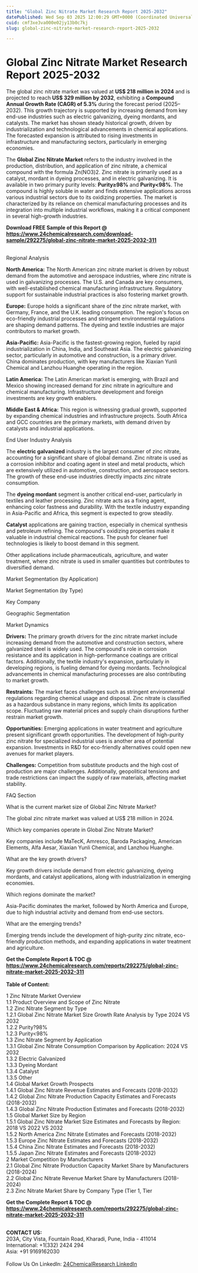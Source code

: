 ```yaml
---
title: "Global Zinc Nitrate Market Research Report 2025-2032"
datePublished: Wed Sep 03 2025 12:00:29 GMT+0000 (Coordinated Universal Time)
cuid: cmf3xe3va000e02jy13b0c7kj
slug: global-zinc-nitrate-market-research-report-2025-2032

---
```


# Global Zinc Nitrate Market Research Report 2025-2032

<p>The global zinc nitrate market was valued at <strong>US$ 218 million in 2024</strong> and is projected to reach <strong>US$ 329 million by 2032</strong>, exhibiting a <strong>Compound Annual Growth Rate (CAGR) of 5.3%</strong> during the forecast period (2025–2032). This growth trajectory is supported by increasing demand from key end-use industries such as electric galvanizing, dyeing mordants, and catalysts. The market has shown steady historical growth, driven by industrialization and technological advancements in chemical applications. The forecasted expansion is attributed to rising investments in infrastructure and manufacturing sectors, particularly in emerging economies.</p><p>
</p><p>The <strong>Global Zinc Nitrate Market</strong> refers to the industry involved in the production, distribution, and application of zinc nitrate, a chemical compound with the formula Zn(NO3)2. Zinc nitrate is primarily used as a catalyst, mordant in dyeing processes, and in electric galvanizing. It is available in two primary purity levels: <strong>Purity≥98%</strong> and <strong>Purity&lt;98%</strong>. The compound is highly soluble in water and finds extensive applications across various industrial sectors due to its oxidizing properties. The market is characterized by its reliance on chemical manufacturing processes and its integration into multiple industrial workflows, making it a critical component in several high-growth industries.</p><div><b>Download FREE Sample of this Report @ 
            <a href="https://www.24chemicalresearch.com/download-sample/292275/global-zinc-nitrate-market-2025-2032-311">
            https://www.24chemicalresearch.com/download-sample/292275/global-zinc-nitrate-market-2025-2032-311</a></b></div><br><p>
Regional Analysis</p><p>
</p><p><strong>North America:</strong> The North American zinc nitrate market is driven by robust demand from the automotive and aerospace industries, where zinc nitrate is used in galvanizing processes. The U.S. and Canada are key consumers, with well-established chemical manufacturing infrastructure. Regulatory support for sustainable industrial practices is also fostering market growth.</p><p>
</p><p><strong>Europe:</strong> Europe holds a significant share of the zinc nitrate market, with Germany, France, and the U.K. leading consumption. The region's focus on eco-friendly industrial processes and stringent environmental regulations are shaping demand patterns. The dyeing and textile industries are major contributors to market growth.</p><p>
</p><p><strong>Asia-Pacific:</strong> Asia-Pacific is the fastest-growing region, fueled by rapid industrialization in China, India, and Southeast Asia. The electric galvanizing sector, particularly in automotive and construction, is a primary driver. China dominates production, with key manufacturers like Xiaxian Yunli Chemical and Lanzhou Huanghe operating in the region.</p><p>
</p><p><strong>Latin America:</strong> The Latin American market is emerging, with Brazil and Mexico showing increased demand for zinc nitrate in agriculture and chemical manufacturing. Infrastructure development and foreign investments are key growth enablers.</p><p>
</p><p><strong>Middle East &amp; Africa:</strong> This region is witnessing gradual growth, supported by expanding chemical industries and infrastructure projects. South Africa and GCC countries are the primary markets, with demand driven by catalysts and industrial applications.</p><p>
End User Industry Analysis</p><p>
</p><p>The <strong>electric galvanized</strong> industry is the largest consumer of zinc nitrate, accounting for a significant share of global demand. Zinc nitrate is used as a corrosion inhibitor and coating agent in steel and metal products, which are extensively utilized in automotive, construction, and aerospace sectors. The growth of these end-use industries directly impacts zinc nitrate consumption.</p><p>
</p><p>The <strong>dyeing mordant</strong> segment is another critical end-user, particularly in textiles and leather processing. Zinc nitrate acts as a fixing agent, enhancing color fastness and durability. With the textile industry expanding in Asia-Pacific and Africa, this segment is expected to grow steadily.</p><p>
</p><p><strong>Catalyst</strong> applications are gaining traction, especially in chemical synthesis and petroleum refining. The compound's oxidizing properties make it valuable in industrial chemical reactions. The push for cleaner fuel technologies is likely to boost demand in this segment.</p><p>
</p><p>Other applications include pharmaceuticals, agriculture, and water treatment, where zinc nitrate is used in smaller quantities but contributes to diversified demand.</p><p>
Market Segmentation (by Application)</p><p>
</p><p>
Market Segmentation (by Type)</p><p>
</p><p>
Key Company</p><p>
</p><p>
Geographic Segmentation</p><p>
</p><p>
Market Dynamics</p><p>
</p><p><strong>Drivers:</strong> The primary growth drivers for the zinc nitrate market include increasing demand from the automotive and construction sectors, where galvanized steel is widely used. The compound's role in corrosion resistance and its application in high-performance coatings are critical factors. Additionally, the textile industry's expansion, particularly in developing regions, is fueling demand for dyeing mordants. Technological advancements in chemical manufacturing processes are also contributing to market growth.</p><p>
</p><p><strong>Restraints:</strong> The market faces challenges such as stringent environmental regulations regarding chemical usage and disposal. Zinc nitrate is classified as a hazardous substance in many regions, which limits its application scope. Fluctuating raw material prices and supply chain disruptions further restrain market growth.</p><p>
</p><p><strong>Opportunities:</strong> Emerging applications in water treatment and agriculture present significant growth opportunities. The development of high-purity zinc nitrate for specialized industrial uses is another area of potential expansion. Investments in R&amp;D for eco-friendly alternatives could open new avenues for market players.</p><p>
</p><p><strong>Challenges:</strong> Competition from substitute products and the high cost of production are major challenges. Additionally, geopolitical tensions and trade restrictions can impact the supply of raw materials, affecting market stability.</p><p>
FAQ Section</p><p>
What is the current market size of Global Zinc Nitrate Market?</p><p>
</p><p>The global zinc nitrate market was valued at US$ 218 million in 2024.</p><p>
Which key companies operate in Global Zinc Nitrate Market?</p><p>
</p><p>Key companies include MaTecK, Amresco, Baroda Packaging, American Elements, Alfa Aesar, Xiaxian Yunli Chemical, and Lanzhou Huanghe.</p><p>
What are the key growth drivers?</p><p>
</p><p>Key growth drivers include demand from electric galvanizing, dyeing mordants, and catalyst applications, along with industrialization in emerging economies.</p><p>
Which regions dominate the market?</p><p>
</p><p>Asia-Pacific dominates the market, followed by North America and Europe, due to high industrial activity and demand from end-use sectors.</p><p>
What are the emerging trends?</p><p>
</p><p>Emerging trends include the development of high-purity zinc nitrate, eco-friendly production methods, and expanding applications in water treatment and agriculture.</p>

<div><b>Get the Complete Report & TOC @ 
            <a href="https://www.24chemicalresearch.com/reports/292275/global-zinc-nitrate-market-2025-2032-311">
            https://www.24chemicalresearch.com/reports/292275/global-zinc-nitrate-market-2025-2032-311</a></b></div><br>
            <b>Table of Content:</b><p>1 Zinc Nitrate Market Overview<br />
    1.1 Product Overview and Scope of Zinc Nitrate<br />
    1.2 Zinc Nitrate Segment by Type<br />
        1.2.1 Global Zinc Nitrate Market Size Growth Rate Analysis by Type 2024 VS 2032<br />
        1.2.2 Purity?98%<br />
        1.2.3 Purity<98%<br />
    1.3 Zinc Nitrate Segment by Application<br />
        1.3.1 Global Zinc Nitrate Consumption Comparison by Application: 2024 VS 2032<br />
        1.3.2 Electric Galvanized<br />
        1.3.3 Dyeing Mordant<br />
        1.3.4 Catalyst<br />
        1.3.5 Other<br />
    1.4 Global Market Growth Prospects<br />
        1.4.1 Global Zinc Nitrate Revenue Estimates and Forecasts (2018-2032)<br />
        1.4.2 Global Zinc Nitrate Production Capacity Estimates and Forecasts (2018-2032)<br />
        1.4.3 Global Zinc Nitrate Production Estimates and Forecasts (2018-2032)<br />
    1.5 Global Market Size by Region<br />
        1.5.1 Global Zinc Nitrate Market Size Estimates and Forecasts by Region: 2018 VS 2022 VS 2032<br />
        1.5.2 North America Zinc Nitrate Estimates and Forecasts (2018-2032)<br />
        1.5.3 Europe Zinc Nitrate Estimates and Forecasts (2018-2032)<br />
        1.5.4 China Zinc Nitrate Estimates and Forecasts (2018-2032)<br />
        1.5.5 Japan Zinc Nitrate Estimates and Forecasts (2018-2032)<br />
2 Market Competition by Manufacturers<br />
    2.1 Global Zinc Nitrate Production Capacity Market Share by Manufacturers (2018-2024)<br />
    2.2 Global Zinc Nitrate Revenue Market Share by Manufacturers (2018-2024)<br />
    2.3 Zinc Nitrate Market Share by Company Type (Tier 1, Tier </p>

<div><b>Get the Complete Report & TOC @ 
            <a href="https://www.24chemicalresearch.com/reports/292275/global-zinc-nitrate-market-2025-2032-311">
            https://www.24chemicalresearch.com/reports/292275/global-zinc-nitrate-market-2025-2032-311</a></b></div><br>

<b>CONTACT US:</b><br>
            203A, City Vista, Fountain Road, Kharadi, Pune, India - 411014<br>
            International: +1(332) 2424 294<br>
            Asia: +91 9169162030 <br><br>
            Follow Us On LinkedIn: <a href="https://www.linkedin.com/company/24chemicalresearch/">24ChemicalResearch LinkedIn</a>